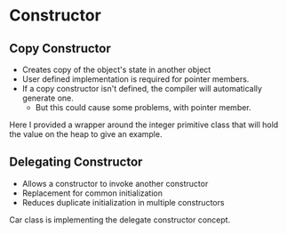 # Constructor

## Copy Constructor

- Creates copy of the object's state in another object
- User defined implementation is required for pointer members.
- If a copy constructor isn't defined, the compiler will automatically generate one.
  - But this could cause some problems, with pointer member.

Here I provided a wrapper around the integer primitive class that will hold the value on the heap to give an example.

## Delegating Constructor

- Allows a constructor to invoke another constructor
- Replacement for common initialization
- Reduces duplicate initialization in multiple constructors

Car class is implementing the delegate constructor concept.
